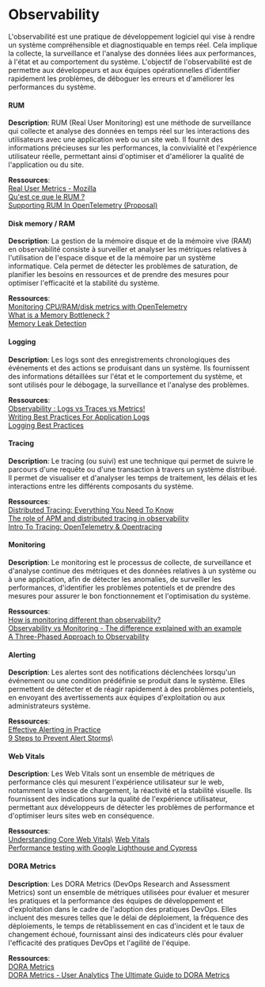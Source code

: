 # Observability
L'observabilité est une pratique de développement logiciel qui vise à rendre un système compréhensible et diagnostiquable en temps réel. Cela implique la collecte, la surveillance et l'analyse des données liées aux performances, à l'état et au comportement du système. L'objectif de l'observabilité est de permettre aux développeurs et aux équipes opérationnelles d'identifier rapidement les problèmes, de déboguer les erreurs et d'améliorer les performances du système.

#### RUM
**Description**: RUM (Real User Monitoring) est une méthode de surveillance qui collecte et analyse des données en temps réel sur les interactions des utilisateurs avec une application web ou un site web. Il fournit des informations précieuses sur les performances, la convivialité et l'expérience utilisateur réelle, permettant ainsi d'optimiser et d'améliorer la qualité de l'application ou du site.

**Ressources**:\
[Real User Metrics - Mozilla](https://habr.com/en/articles/737508/)\
[Qu'est ce que le RUM ?](https://www.uptrends.fr/qu-est-ce-que/real-user-monitoring)\
[Supporting RUM In OpenTelemetry (Proposal)](https://github.com/open-telemetry/oteps/issues/169)


#### Disk memory / RAM
**Description**: La gestion de la mémoire disque et de la mémoire vive (RAM) en observabilité consiste à surveiller et analyser les métriques relatives à l'utilisation de l'espace disque et de la mémoire par un système informatique. Cela permet de détecter les problèmes de saturation, de planifier les besoins en ressources et de prendre des mesures pour optimiser l'efficacité et la stabilité du système.

**Ressources**:\
[Monitoring CPU/RAM/disk metrics with OpenTelemetry](https://habr.com/en/articles/737508/)\
[What is a Memory Bottleneck ?](https://sematext.com/glossary/memory-bottleneck/)\
[Memory Leak Detection](https://raygun.com/blog/memory-leak-detection/)

#### Logging
**Description**: Les logs sont des enregistrements chronologiques des événements et des actions se produisant dans un système. Ils fournissent des informations détaillées sur l'état et le comportement du système, et sont utilisés pour le débogage, la surveillance et l'analyse des problèmes.

**Ressources**:\
[Observability : Logs vs Traces vs Metrics!](https://medium.com/@surfd1001/things-to-know-about-observability-mechanisms-a52876e421c7)\
[Writing Best Practices For Application Logs](https://devcenter.heroku.com/articles/writing-best-practices-for-application-logs)\
[Logging Best Practices](https://medium.com/israeli-tech-radar/logging-best-practices-e26d0a3e2697)

#### Tracing
**Description**: Le tracing (ou suivi) est une technique qui permet de suivre le parcours d'une requête ou d'une transaction à travers un système distribué. Il permet de visualiser et d'analyser les temps de traitement, les délais et les interactions entre les différents composants du système.

**Ressources**:\
[Distributed Tracing: Everything You Need To Know](https://coralogix.com/blog/what-is-tracing-everything-to-know/)\
[The role of APM and distributed tracing in observability](https://www.sumologic.com/blog/the-role-of-apm-and-distributed-tracing-in-observability/)\
[Intro To Tracing: OpenTelemetry & Opentracing](https://www.youtube.com/watch?v=idDu_jXqf4E&pp=ygUTZGlzdHJpYnV0ZWQgdHJhY2luZw%3D%3D)

#### Monitoring
**Description**: Le monitoring est le processus de collecte, de surveillance et d'analyse continue des métriques et des données relatives à un système ou à une application, afin de détecter les anomalies, de surveiller les performances, d'identifier les problèmes potentiels et de prendre des mesures pour assurer le bon fonctionnement et l'optimisation du système.

**Ressources**:\
[How is monitoring different than observability?](https://www.youtube.com/watch?v=rL33J-X9_u0&pp=ygUYb2JzZXJ2YWJpbGl0eSBtb25pdG9yaW5n)\
[Observability vs Monitoring - The difference explained with an example](https://signoz.io/blog/observability-vs-monitoring/)\
[A Three-Phased Approach to Observability](https://newrelic.com/resources/ebooks/3-phased-approach-to-observability)

#### Alerting
**Description**: Les alertes sont des notifications déclenchées lorsqu'un événement ou une condition prédéfinie se produit dans le système. Elles permettent de détecter et de réagir rapidement à des problèmes potentiels, en envoyant des avertissements aux équipes d'exploitation ou aux administrateurs système.	

**Ressources**:\
[Effective Alerting in Practice](https://newrelic.com/resources/ebooks/effective-alerting-guide)\
[9 Steps to Prevent Alert Storms](https://www.youtube.com/watch?v=FfpBGATG_6c&ab_channel=LogicMonitor%2CInc.)\

#### Web Vitals
**Description**: Les Web Vitals sont un ensemble de métriques de performance clés qui mesurent l'expérience utilisateur sur le web, notamment la vitesse de chargement, la réactivité et la stabilité visuelle. Ils fournissent des indications sur la qualité de l'expérience utilisateur, permettant aux développeurs de détecter les problèmes de performance et d'optimiser leurs sites web en conséquence.

**Ressources**:\
[Understanding Core Web Vitals](https://developers.google.com/search/docs/appearance/core-web-vitals#:~:text=Core%20Web%20Vitals%20is%20a,a%20great%20user%20experience%20generally.)\
[Web Vitals](https://web.dev/vitals/)\
[Performance testing with Google Lighthouse and Cypress](https://techbeacon.com/app-dev-testing/how-do-web-performance-testing-google-lighthouse-cypress)

#### DORA Metrics
**Description**: Les DORA Metrics (DevOps Research and Assessment Metrics) sont un ensemble de métriques utilisées pour évaluer et mesurer les pratiques et la performance des équipes de développement et d'exploitation dans le cadre de l'adoption des pratiques DevOps. Elles incluent des mesures telles que le délai de déploiement, la fréquence des déploiements, le temps de rétablissement en cas d'incident et le taux de changement échoué, fournissant ainsi des indicateurs clés pour évaluer l'efficacité des pratiques DevOps et l'agilité de l'équipe.

**Ressources**:\
[DORA Metrics](https://www.leanix.net/fr/wiki/vsm/dora-metrics)\
[DORA Metrics - User Analytics](https://www.youtube.com/watch?v=lM_FbVYuN8s&ab_channel=GitLab)
[The Ultimate Guide to DORA Metrics](https://devcycle.com/blog/the-ultimate-guide-to-dora-metrics)